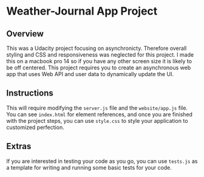 # Weather-Journal App Project

## Overview
This was a Udacity project focusing on asynchronicty. Therefore overall styling and CSS and responsiveness was neglected for this project. I made this on a macbook pro 14 so if you have any other screen size it is likely to be off centered.
This project requires you to create an asynchronous web app that uses Web API and user data to dynamically update the UI. 

## Instructions
This will require modifying the `server.js` file and the `website/app.js` file. You can see `index.html` for element references, and once you are finished with the project steps, you can use `style.css` to style your application to customized perfection.

## Extras
If you are interested in testing your code as you go, you can use `tests.js` as a template for writing and running some basic tests for your code.
